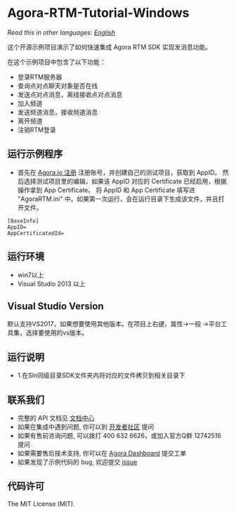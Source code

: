 # Agora-RTM-Tutorial-Windows

*Read this in other languages: [English](README.md)*

这个开源示例项目演示了如何快速集成 Agora RTM SDK 实现发消息功能。

在这个示例项目中包含了以下功能：

- 登录RTM服务器
- 查询点对点聊天对象是否在线
- 发送点对点消息，离线接收点对点消息
- 加入频道
- 发送频道消息，接收频道消息
- 离开频道
- 注销RTM登录


## 运行示例程序
- 首先在 [Agora.io 注册](https://dashboard.agora.io/cn/signup/) 注册账号，并创建自己的测试项目，获取到 AppID。
然后选择测试项目里的编辑，如果该 AppID 对应的 Certificate 已经启用，根据操作拿到 App Certificate。
将 AppID 和 App Certificate 填写进 "AgoraRTM.ini" 中。如果第一次运行，会在运行目录下生成该文件，并且打开文件。
```
[BaseInfo]
AppID=
AppCertificatedId=
```

## 运行环境
- win7以上
- Visual Studio 2013 以上

## Visual Studio Version

默认支持VS2017，如果想要使用其他版本。在项目上右键，属性->一般 ->平台工具集，选择要使用的vs版本。

## 运行说明
- 1.在Sln同级目录SDK文件夹内将对应的文件拷贝到相关目录下

## 联系我们
- 完整的 API 文档见 [文档中心](https://docs.agora.io/cn/)
- 如果在集成中遇到问题, 你可以到 [开发者社区](https://dev.agora.io/cn/) 提问
- 如果有售前咨询问题, 可以拨打 400 632 6626，或加入官方Q群 12742516 提问
- 如果需要售后技术支持, 你可以在 [Agora Dashboard](https://dashboard.agora.io) 提交工单
- 如果发现了示例代码的 bug, 欢迎提交 [issue](https://github.com/AgoraIO/RTM/issues)

## 代码许可
The MIT License (MIT).

